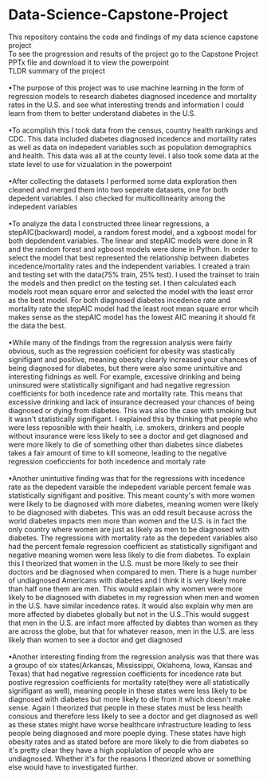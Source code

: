 # Data-Science-Capstone-Project
This repository contains the code and findings of my data science capstone project<br />
To see the progression and results of the project go to the Capstone Project PPTx file and download it to view the powerpoint <br />
TLDR summary of the project <br />
<br />•The purpose of this project was to use machine learning in the form of regression models to research diabetes diagnosed incedence and mortality rates in the U.S. and see what interesting trends and information I could learn from them to better understand diabetes in the U.S. <br />
<br />•To acomplish this I took data from the census, country health rankings and CDC. This data included diabetes diagnosed incedence and mortaility rates as well as data on indepedent variables such as population demographics and health. This data was all at the county level. I also took some data at the state level to use for vizualation in the powerpoint <br />
<br />•After collecting the datasets I performed some data exploration then cleaned and merged them into two seperate datasets, one for both depedent variables. I also checked for multicollinearity among the indepedent variables  <br />
<br />•To analyze the data I constructed three linear regressions, a stepAIC(backward) model, a random forest model, and a xgboost model for both depdendent variables. The linear and stepAIC models were done in R and the random forest and xgboost models were done in Python. In order to select the model that best represented the relationship between diabetes incedence/mortality rates and the independent variables. I created a train and testing set with the data(75% train, 25% test). I used the trainset to train the models and then predict on the testing set. I then calculated each models root mean square error and selected the model with the least error as the best model. For both diagnosed diabetes incedence rate and mortality rate the stepAIC model had the least root mean square error whcih makes sense as the stepAIC model has the lowest AIC meaning it should fit the data the best. <br />
<br />•While many of the findings from the regression analysis were fairly obvious, such as the regression coeficient for obesity was stastically signifigant and positive, meaning obesity clearly increased your chances of being diagnosed for diabetes, but there were also some unintuitive and interesting fidnings as well. For example, excessive drinking and being uninsured were statistically signifigant and had negative regression coefficients for both incedence rate and mortality rate. This means that excessive drinking and lack of insurance decreased your chances of being diagnosed or dying from diabetes. This was also the case with smoking but it wasn't statistically signifigant. I explained this by thinking that people who were less reposnible with their health, i.e. smokers, drinkers and people without insurance were less likely to see a doctor and get diagnosed and were more likely to die of something other than diabetes since diabetes takes a fair amount of time to kill someone, leading to the negative regression coeficcients for both incedence and mortaly rate<br />
<br />•Another unintuitive finding was that for the regressions with incedence rate as the depedent varaible the indepedent variable percent female was statistically signifigant and positive. This meant county's with more women were likely to be diagnosed with more diabetes, meaning women were likely to be diagnosed with diabetes. This was an odd result because across the world diabetes impacts men more than women and the U.S. is in fact the only country where women are just as likely as men to be diagnosed with diabetes. The regressions with mortality rate as the depedent variables also had the percent female regression coefficient as statistically signifigant and negative meaning women were less likely to die from diabetes. To explain this I theorized that women in the U.S. must be more likely to see their doctors and be diagnosed when compared to men. There is a huge number of undiagnosed Americans with diabetes and I think it is very likely more than half one them are men. This would explain why women were more likely to be diagnosed with diabetes in my regression when men and women in the U.S. have similar incedence rates. It would also explain why men are more affected by diabetes globally but not in the U.S..This would suggest that men in the U.S. are infact more affected by diabtes than women as they are across the globe, but that for whatever reason, men in the U.S. are less likely than women to see a doctor and get diagnosed<br />
<br />•Another interesting finding from the regression analysis was that there was a groupo of six states(Arkansas, Mississippi, Oklahoma, Iowa, Kansas and Texas) that had negative regression coefficients for incedence rate but postive regression coefficients for mortality rate(they were all statistically signifigant as well), meaning people in these states were less likely to be diagnosed with diabetes but more likely to die from it which doesn't make sense. Again I theorized that people in these states must be less health consious and therefore less likely to see a doctor and get diagnosed as well as these states might have worse healthcare infrastructure leading to less people being diagnosed and more poeple dying. These states have high obesity rates and as stated before are more likely to die from diabetes so it's pretty clear they have a high poplulation of people who are undiagnosed. Whether it's for the reasons I theorized above or something else would have to investigated further. 
